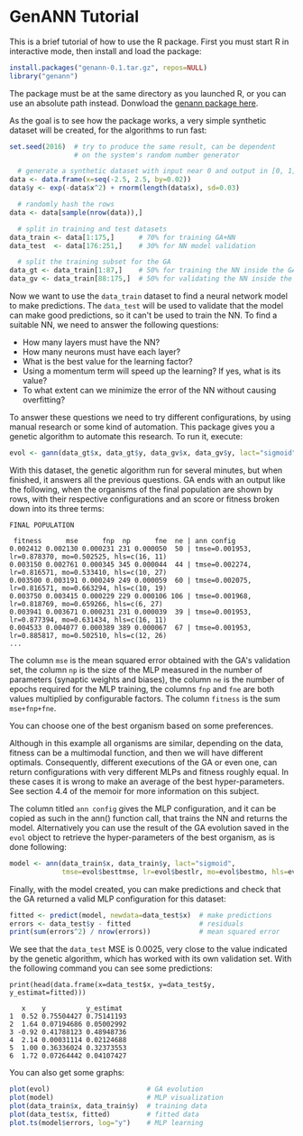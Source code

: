 
# GenANN Tutorial

This is a brief tutorial of how to use the R package. First you must start R in interactive mode,
then install and load the package:

```R
install.packages("genann-0.1.tar.gz", repos=NULL)
library("genann")
```

The package must be at the same directory as you launched R, or you can use an absolute path
instead. Donwload the
[genann package here](https://github.com/jrmas/genann/files/629796/genann-0.1.tar.gz).


As the goal is to see how the package works, a very simple synthetic dataset will be created, for
the algorithms to run fast:

```R
set.seed(2016)  # try to produce the same result, can be dependent
                # on the system's random number generator

  # generate a synthetic dataset with input near 0 and output in [0, 1]
data <- data.frame(x=seq(-2.5, 2.5, by=0.02))
data$y <- exp(-data$x^2) + rnorm(length(data$x), sd=0.03)

  # randomly hash the rows
data <- data[sample(nrow(data)),]

  # split in training and test datasets
data_train <- data[1:175,]      # 70% for training GA+NN
data_test  <- data[176:251,]    # 30% for NN model validation

  # split the training subset for the GA
data_gt <- data_train[1:87,]    # 50% for training the NN inside the GA
data_gv <- data_train[88:175,]  # 50% for validating the NN inside the GA
```

Now we want to use the `data_train` dataset to find a neural network model to make predictions.
The `data_test` will be used to validate that the model can make good predictions, so it can't be
used to train the NN. To find a suitable NN, we need to answer the following questions:

* How many layers must have the NN?
* How many neurons must have each layer?
* What is the best value for the learning factor?
* Using a momentum term will speed up the learning? If yes, what is its value?
* To what extent can we minimize the error of the NN without causing overfitting?

To answer these questions we need to try different configurations, by using manual research or some
kind of automation. This package gives you a genetic algorithm to automate this research.
To run it, execute:

```R
evol <- gann(data_gt$x, data_gt$y, data_gv$x, data_gv$y, lact="sigmoid")
```

With this dataset, the genetic algorithm run for several minutes, but when finished, it answers all
the previous questions. GA ends with an output like the following, when the organisms of the final
population are shown by rows, with their respective configurations and an score or fitness broken
down into its three terms:

```
FINAL POPULATION

 fitness      mse      fnp  np      fne  ne | ann config
0.002412 0.002130 0.000231 231 0.000050  50 | tmse=0.001953, lr=0.878370, mo=0.502525, hls=c(16, 11)
0.003150 0.002761 0.000345 345 0.000044  44 | tmse=0.002274, lr=0.816571, mo=0.533410, hls=c(10, 27)
0.003500 0.003191 0.000249 249 0.000059  60 | tmse=0.002075, lr=0.816571, mo=0.663294, hls=c(10, 19)
0.003750 0.003415 0.000229 229 0.000106 106 | tmse=0.001968, lr=0.818769, mo=0.659266, hls=c(6, 27)
0.003941 0.003671 0.000231 231 0.000039  39 | tmse=0.001953, lr=0.877394, mo=0.631434, hls=c(16, 11)
0.004533 0.004077 0.000389 389 0.000067  67 | tmse=0.001953, lr=0.885817, mo=0.502510, hls=c(12, 26)
...
```

The column `mse` is the mean squared error obtained with the GA's validation set, the column `np` is
the size of the MLP measured in the number of parameters (synaptic weights and biases), the column
`ne` is the number of epochs required for the MLP training, the columns `fnp` and `fne` are both values
multiplied by configurable factors. The column `fitness` is the sum `mse+fnp+fne`.

You can choose one of the best organism based on some preferences. 

Although in this example all organisms are similar, depending on the data, fitness can be a
multimodal function, and then we will have different optimals. Consequently, different executions
of the GA or even one, can return configurations with very different MLPs and fitness roughly equal.
In these cases it is wrong to make an average of the best hyper-parameters. See section 4.4
of the memoir for more information on this subject.

The column titled `ann config` gives the MLP configuration, and it can be copied as such in the ann()
function call, that trains the NN and returns the model. Alternatively you can use the result of
the GA evolution saved in the `evol` object to retrieve the hyper-parameters of the best organism, as
is done following:

```R
model <- ann(data_train$x, data_train$y, lact="sigmoid",
             tmse=evol$besttmse, lr=evol$bestlr, mo=evol$bestmo, hls=evol$besthls)
```

Finally, with the model created, you can make predictions and check that the GA returned a valid
MLP configuration for this dataset:

```R
fitted <- predict(model, newdata=data_test$x)  # make predictions
errors <- data_test$y - fitted                 # residuals
print(sum(errors^2) / nrow(errors))            # mean squared error
```

We see that the `data_test` MSE is 0.0025, very close to the value indicated by the genetic
algorithm, which has worked with its own validation set. With the following command you can see
some predictions:

```
print(head(data.frame(x=data_test$x, y=data_test$y, y_estimat=fitted)))

   x    y          y_estimat
1  0.52 0.75504427 0.75141193
2  1.64 0.07194686 0.05002992
3 -0.92 0.41788123 0.48948736
4  2.14 0.00031114 0.02124688
5  1.00 0.36336024 0.32373553
6  1.72 0.07264442 0.04107427
```

You can also get some graphs:

```R
plot(evol)                        # GA evolution
plot(model)                       # MLP visualization
plot(data_train$x, data_train$y)  # training data
plot(data_test$x, fitted)         # fitted data
plot.ts(model$errors, log="y")    # MLP learning
```
